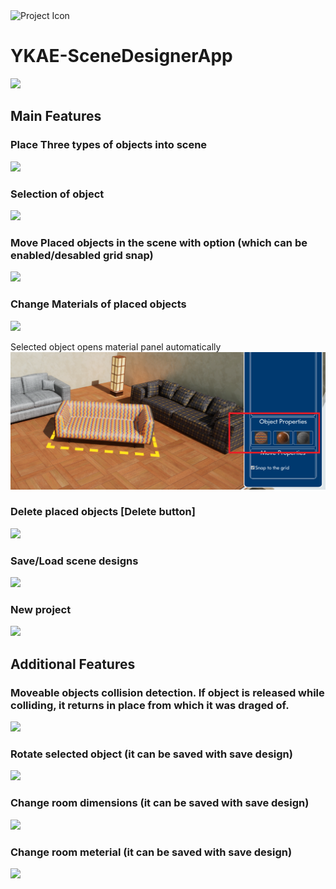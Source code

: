 <img src="https://images.icon-icons.com/1537/PNG/512/1562687-code-computer-creative-html-process-technology-web-development_107058.png" width="100" alt="Project Icon">

# YKAE-SceneDesignerApp
 
![](images/MainScreenshot.png)
## Main Features

### Place Three types of objects into scene
![](images/PlaceThreeTypesObjects.gif)

### Selection of object
![](images/Selection.png)

### Move Placed objects in the scene with option (which can be enabled/desabled grid snap)
![](images/MovePlacedObjects.gif)

### Change Materials of placed objects
![](images/ChangeMaterials.gif)

Selected object opens material panel automatically
![](images/SelectionMat.png)

### Delete placed objects [Delete button]
![](images/Delete.gif)

### Save/Load scene designs
![](images/SaveDesigns2.gif)

### New project
![](images/New.gif)

## Additional Features

### Moveable objects collision detection. If object is released while colliding, it returns in place from which it was draged of.
![](images/Collisions.gif)

### Rotate selected object (it can be saved with save design)
![](images/Rotate.gif)

### Change room dimensions (it can be saved with save design)
![](images/RoomDim.gif)

### Change room meterial (it can be saved with save design)
![](images/RoomMat.gif)

